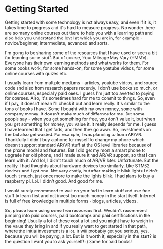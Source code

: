 # Getting Started

Getting started with some technology is not always easy, and even if it is, it
takes time to progress and it's hard to measure progress. No wonder there are
so many online courses out there to help you with a learning path and also help
you understand the level at which you are in, for example - novice/beginner,
intermediate, advanced and sorts.

I'm going to be sharing some of the resources that I have used or seen a bit
for learning some stuff. But of course, Your Mileage May Vary (YMMV). Everyone
has their own learning methods and what works for them. For some books work,
for some hands-on, for some youtube videos, for some online courses with quizes
etc. 

I usually learn from multiple mediums - articles, youtube videos, and source
code and also from research papers recently. I don't use books so much, or
online courses, especially paid ones. I guess I'm just too averted to paying for
courses. Also, it's sometimes hard for me to commit to things. So, even if I pay,
it doesn't mean I'll check it out and learn really. It's similar to the tons of
books I have. Some I bought with my own money, some with company money. It
doesn't make much of differnce for me. But some people say - when you get
something for free, you don't value it, but when you get something for money,
you value it. It really depends for me. I guess I have learned that I get fads,
and then they go away. So, investments on the fad also get wasted. For example,
I was planning to learn AR/VR. Thankfully I didn't buy a phone for myself to
change my phone which doesn't support standard AR/VR stuff at the OS level
libraries because of the phone model and features. But I did get my mom a smart
phone to upgrade her old phone, and I made sure it had AR/VR support, so that I
can learn with it. And lol, I didn't touch much of AR/VR later. Unfortunate. But
the reality. I had thoughts about hardware devices too similarly. Like STM32
devices and I got one. Not very costly, but after making it blink lights I didn't
touch it much, just once more to make the lights blink. I had plans to buy a
raspberry pi. Lol. I didn't good. And good for me.

I would surely recommend to wait on your fad to learn stuff and use free stuff
to learn first and not invest too much money in the start itself. Internet is
full of free knowledge in multiple forms - blogs, articles, videos.

So, please learn using some free resources first. Wouldn't recommend jumping
into paid courses, paid bootcamps and paid certifications in the beginning!
Usually a lot of these cost a lot and you might have to weigh in the value they
bring in and if you really want to get started in that path, where the initial
investment is a lot. It will probably get you serious, yes, because you will
be paying, a lot. But is it worth it, especially in the start? is the question
I want you to ask yourself! :) Same for paid books!

